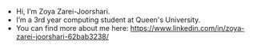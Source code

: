 - Hi, I’m Zoya Zarei-Joorshari.
- I’m a 3rd year computing student at Queen's University.
- You can find more about me here: https://www.linkedin.com/in/zoya-zarei-joorshari-62bab3238/

<!---
zoya-zj/zoya-zj is a ✨ special ✨ repository because its `README.md` (this file) appears on your GitHub profile.
You can click the Preview link to take a look at your changes.
--->
